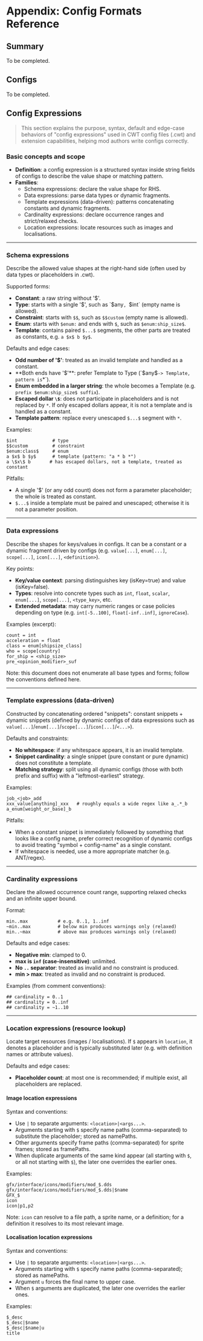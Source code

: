 # Appendix: Config Formats Reference

## Summary

To be completed.

## Configs

To be completed.

## Config Expressions

> This section explains the purpose, syntax, default and edge-case behaviors of "config expressions" used in CWT config files (.cwt) and extension capabilities, helping mod authors write configs correctly.

<!-- AI: maps to icu.windea.pls.config.configExpression.CwtConfigExpression -->
<!-- AI: impl-notes
Resolvers (Schema/Cardinality/Template/Data(key|value|template)/ImageLocation/LocalisationLocation) share Guava caches: maximumSize=4096, expireAfterAccess=10 minutes.
Schema: allow empty names for Type/Constraint; prefer Template when both ends are '$'; enum inside larger string -> Template; escaped dollars are not replaced; odd count of dollars -> Constant; only escaped dollars -> Constant; Template.pattern replaces each unescaped '$...$' with '*'.
Template (data-driven): whitespace is not allowed; a single snippet (pure constant or pure dynamic) is not treated as a template; choose the leftmost earliest dynamic config (has both prefix and suffix); a special split avoids combining symbol + config-name into one constant.
Cardinality: '~' marks relaxed bounds; negative min is clamped to 0; 'inf' (case-insensitive) is unlimited; if invalid or min>max -> treated as empty constraint.
Location: '$' indicates a placeholder in 'location'; ImageLocation: '|' args, '$' args -> namePaths, others -> framePaths; LocalisationLocation: '$' args -> namePaths, 'u' -> force upper case; if multiple placeholders exist, all placeholders are replaced.
Schema edge tests exist covering the cases above.
-->

### Basic concepts and scope

- **Definition**: a config expression is a structured syntax inside string fields of configs to describe the value shape or matching pattern.
- **Families**:
  - Schema expressions: declare the value shape for RHS.
  - Data expressions: parse data types or dynamic fragments.
  - Template expressions (data-driven): patterns concatenating constants and dynamic fragments.
  - Cardinality expressions: declare occurrence ranges and strict/relaxed checks.
  - Location expressions: locate resources such as images and localisations.

---

### Schema expressions

<!-- AI: maps to icu.windea.pls.config.configExpression.CwtSchemaExpression (subtypes: Constant, Template, Type, Enum, Constraint) -->

Describe the allowed value shapes at the right-hand side (often used by data types or placeholders in .cwt).

Supported forms:

- **Constant**: a raw string without '$'.
- **Type**: starts with a single '$', such as `$any`, `$int` (empty name is allowed).
- **Constraint**: starts with `$$`, such as `$$custom` (empty name is allowed).
- **Enum**: starts with `$enum:` and ends with `$`, such as `$enum:ship_size$`.
- **Template**: contains paired `$...$` segments, the other parts are treated as constants, e.g. `a $x$ b $y$`.

Defaults and edge cases:

- **Odd number of '$'**: treated as an invalid template and handled as a constant.
- **Both ends have '$'**: prefer Template to Type (`$any$` -> Template, pattern is `*`).
- **Enum embedded in a larger string**: the whole becomes a Template (e.g. `prefix $enum:ship_size$ suffix`).
- **Escaped dollar `\$`**: does not participate in placeholders and is not replaced by `*`. If only escaped dollars appear, it is not a template and is handled as a constant.
- **Template pattern**: replace every unescaped `$...$` segment with `*`.

Examples:

```text
$int             # type
$$custom         # constraint
$enum:class$     # enum
a $x$ b $y$      # template (pattern: "a * b *")
a \$x\$ b       # has escaped dollars, not a template, treated as constant
```

Pitfalls:

- A single '$' (or any odd count) does not form a parameter placeholder; the whole is treated as constant.
- `$...$` inside a template must be paired and unescaped; otherwise it is not a parameter position.

---

### Data expressions

<!-- AI: maps to icu.windea.pls.config.configExpression.CwtDataExpression -->

Describe the shapes for keys/values in configs. It can be a constant or a dynamic fragment driven by configs (e.g. `value[...]`, `enum[...]`, `scope[...]`, `icon[...]`, `<definition>`).

Key points:

- **Key/value context**: parsing distinguishes key (isKey=true) and value (isKey=false).
- **Types**: resolve into concrete types such as `int`, `float`, `scalar`, `enum[...]`, `scope[...]`, `<type_key>`, etc.
- **Extended metadata**: may carry numeric ranges or case policies depending on type (e.g. `int[-5..100]`, `float[-inf..inf]`, `ignoreCase`).

Examples (excerpt):

```cwt
count = int
acceleration = float
class = enum[shipsize_class]
who = scope[country]
for_ship = <ship_size>
pre_<opinion_modifier>_suf
```

Note: this document does not enumerate all base types and forms; follow the conventions defined here.

---

### Template expressions (data-driven)

<!-- AI: maps to icu.windea.pls.config.configExpression.CwtTemplateExpression -->

Constructed by concatenating ordered "snippets": constant snippets + dynamic snippets (defined by dynamic configs of data expressions such as `value[...]`/`enum[...]`/`scope[...]`/`icon[...]`/`<...>`).

Defaults and constraints:

- **No whitespace**: if any whitespace appears, it is an invalid template.
- **Snippet cardinality**: a single snippet (pure constant or pure dynamic) does not constitute a template.
- **Matching strategy**: split using all dynamic configs (those with both prefix and suffix) with a "leftmost-earliest" strategy.

Examples:

```text
job_<job>_add
xxx_value[anything]_xxx   # roughly equals a wide regex like a_.*_b
a_enum[weight_or_base]_b
```

Pitfalls:

- When a constant snippet is immediately followed by something that looks like a config name, prefer correct recognition of dynamic configs to avoid treating "symbol + config-name" as a single constant.
- If whitespace is needed, use a more appropriate matcher (e.g. ANT/regex).

---

### Cardinality expressions

<!-- AI: maps to icu.windea.pls.config.configExpression.CwtCardinalityExpression -->

Declare the allowed occurrence count range, supporting relaxed checks and an infinite upper bound.

Format:

```text
min..max           # e.g. 0..1, 1..inf
~min..max          # below min produces warnings only (relaxed)
min..~max          # above max produces warnings only (relaxed)
```

Defaults and edge cases:

- **Negative min**: clamped to 0.
- **max is `inf` (case-insensitive)**: unlimited.
- **No `..` separator**: treated as invalid and no constraint is produced.
- **min > max**: treated as invalid and no constraint is produced.

Examples (from comment conventions):

```cwt
## cardinality = 0..1
## cardinality = 0..inf
## cardinality = ~1..10
```

---

### Location expressions (resource lookup)

<!-- AI: maps to icu.windea.pls.config.configExpression.CwtLocationExpression -->

Locate target resources (images / localisations). If `$` appears in `location`, it denotes a placeholder and is typically substituted later (e.g. with definition names or attribute values).

Defaults and edge cases:

- **Placeholder count**: at most one is recommended; if multiple exist, all placeholders are replaced.

#### Image location expressions

<!-- AI: maps to icu.windea.pls.config.configExpression.CwtImageLocationExpression -->

Syntax and conventions:

- Use `|` to separate arguments: `<location>|<args...>`.
- Arguments starting with `$` specify name paths (comma-separated) to substitute the placeholder; stored as namePaths.
- Other arguments specify frame paths (comma-separated) for sprite frames; stored as framePaths.
- When duplicate arguments of the same kind appear (all starting with `$`, or all not starting with `$`), the later one overrides the earlier ones.

Examples:

```text
gfx/interface/icons/modifiers/mod_$.dds
gfx/interface/icons/modifiers/mod_$.dds|$name
GFX_$
icon
icon|p1,p2
```

Note: `icon` can resolve to a file path, a sprite name, or a definition; for a definition it resolves to its most relevant image.

#### Localisation location expressions

<!-- AI: maps to icu.windea.pls.config.configExpression.CwtLocalisationLocationExpression -->

Syntax and conventions:

- Use `|` to separate arguments: `<location>|<args...>`.
- Arguments starting with `$` specify name paths (comma-separated); stored as namePaths.
- Argument `u` forces the final name to upper case.
- When `$` arguments are duplicated, the later one overrides the earlier ones.

Examples:

```text
$_desc
$_desc|$name
$_desc|$name|u
title